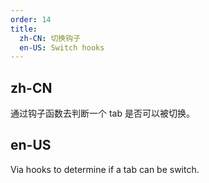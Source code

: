 ```yaml
---
order: 14
title:
  zh-CN: 切换钩子
  en-US: Switch hooks
---
```


## zh-CN

通过钩子函数去判断一个 tab 是否可以被切换。

## en-US

Via hooks to determine if a tab can be switch.
